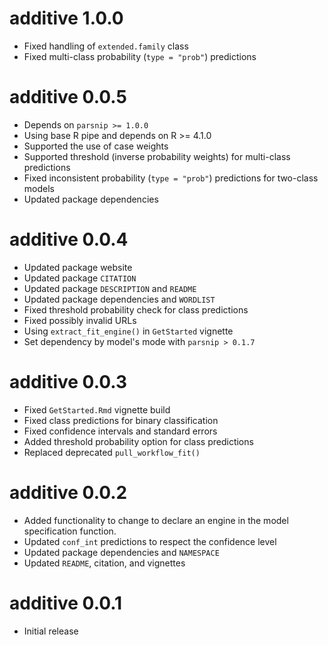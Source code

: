 # additive 1.0.0

- Fixed handling of `extended.family` class
- Fixed multi-class probability (`type = "prob"`) predictions

# additive 0.0.5

- Depends on `parsnip >= 1.0.0`
- Using base R pipe and depends on R >= 4.1.0
- Supported the use of case weights
- Supported threshold (inverse probability weights) for multi-class predictions
- Fixed inconsistent probability (`type = "prob"`) predictions for two-class models
- Updated package dependencies

# additive 0.0.4

- Updated package website
- Updated package `CITATION`
- Updated package `DESCRIPTION` and `README`
- Updated package dependencies and `WORDLIST`
- Fixed threshold probability check for class predictions
- Fixed possibly invalid URLs
- Using `extract_fit_engine()` in `GetStarted` vignette
- Set dependency by model's mode with `parsnip > 0.1.7`

# additive 0.0.3

- Fixed `GetStarted.Rmd` vignette build
- Fixed class predictions for binary classification
- Fixed confidence intervals and standard errors
- Added threshold probability option for class predictions
- Replaced deprecated `pull_workflow_fit()`

# additive 0.0.2

- Added functionality to change to declare an engine in the model specification function.
- Updated `conf_int` predictions to respect the confidence level
- Updated package dependencies and `NAMESPACE`
- Updated `README`, citation, and vignettes

# additive 0.0.1

- Initial release
